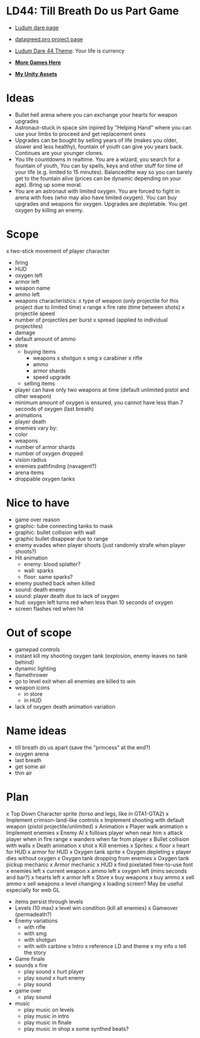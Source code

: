 # LD44: Till Breath Do us Part Game
- [Ludum dare page](https://ldjam.com/events/ludum-dare/44/$143743)
- [datagreed.pro project page](http://datagreed.pro/projects/breathapart/index.html)
- [Ludum Dare 44 Theme](https://ldjam.com/events/ludum-dare/44): Your life is currency


- **[More Games Here](http://datagreed.pro/)**
- **[My Unity Assets](https://assetstore.unity.com/publishers/42047)**

# Ideas
- Bullet hell arena where you can exchange your hearts for weapon upgrades
- Astronaut-stuck in space sim inpired by "Helping Hand" where you can use your limbs to proceed and get replacement ones
- Upgrades can be bought by selling years of life (makes you older, slower and less healthy), fountain of youth can give you years back. Continues are your younger clones.
- You life countdowns in realtime. You are a wizard, you search for a fountain of youth, You can by spells, keys and other stuff for time of your life (e.g. limited to 15 minutes). Balancedthe way so you can barely get to the fountain alive (prices can be dynamic depending on your age). Bring up some moral.
- You are an astronaut with limited oxygen. You are forced to fight in arena with foes (who may also have limited oxygen). You can buy upgrades and weapons for oxygen. Upgrades are depletable. You get oxygen by killing an enemy.

# Scope
x two-stick movement of player character
- firing
- HUD
 - oxygen left
 - armor left
 - weapon name
 - ammo left
- weapons characteristics:
 x type of weapon (only projectile for this project due to limited time)
 x range
 x fire rate (time between shots)
 x projectile speed
 - number of projectiles per burst
 x spread (applied to individual projectiles)
 - damage
 - default amount of ammo
- store	
	- buying items
		- weapons
			x shotgun
			x smg
			x carabiner
			x rifle
		- ammo
		- armor shards
		- speed upgrade
	- selling items
- player can have only two weapons at time (default unlimited pistol and other weapon)
- minimum amount of oxygen is ensured, you cannot have less than 7 seconds of oxygen (last breath)
- animations
 - player death
- enemies vary by:
 - color
 - weapons
 - number of armor shards
 - number of oxygen dropped
 - vision radius
- enemies pathfinding (navagent?)
- arena items
 - droppable oxygen tanks

# Nice to have
- game over reason
- graphic: tube connecting tanks to mask
- graphic: bullet collision with wall
- graphic bullet disappear due to range
- enemy evades when player shoots (just randomly strafe when player shoots?)
- Hit animation
	- enemy: blood splatter?
	- wall: sparks
	- floor: same sparks?
- enemy pushed back when killed
- sound: death enemy
- sound: player death due to lack of oxygen
- hud: oxygen left turns red when less than 10 seconds of oxygen
- screen flashes red when hit

# Out of scope
- gamepad controls
- instant kill my shooting oxygen tank (explosion, enemy leaves no tank behind)
- dynamic lighting
- flamethrower
- go to level exit when all enemies are killed to win
- weapon icons
	- in store
	- in HUD
- lack of oxygen death animation variation


# Name ideas
- till breath do us apart (save the "princess" at the end?)
- oxygen arena
- last breath
- get some air
- thin air



# Plan

x Top Down Character sprite (torso and legs, like in GTA1-GTA2)
x Implement crimson-land-like controls
x Implement shooting with default weapon (pistol projectile/unlimited)
	x Animation
x Player walk animation
x Implement enemies
x Enemy AI
	x follows player when near him
	x attack player when in fire range
	x wanders when far from player
x Bullet collision with walls
x Death animation 
	x shot
x Kill enemies
x Sprites:
	x floor
	x heart for HUD
	x armor for HUD	
	x Oxygen tank sprite
x Oxygen depleting
	x player dies without oxygen
x Oxygen tank dropping from enemies
x Oxygen tank pickup mechanic
x Armor mechanic
x HUD
	x find pixelated free-to-use font
	x enemies left
	x current weapon
		x ammo left
	x oxygen left (mins:seconds and bar?)
	x hearts left
	x armor left
x Store
	x buy weapons
	x buy ammo
	x sell ammo
	x sell weapons
x level changing
	x loading screen? May be useful especially for web GL
- items persist through levels
- Levels (10 max)
	x level win condition (kill all enemies)
	x Gameover (permadeath?)
- Enemy variations
	- with rifle
	- with smg
	- with shotgun
	- with with carbine
x Intro
	x reference LD and theme
	x my info
	x tell the story
- Game finale
- sounds
 x fire
 	- play sound
 x hurt player
 	- play sound
 x hurt enemy
 	- play sound
 - game over
 	- play sound
- music
	- play music on levels
	- play music in intro
	- play music in finale
	- play music in shop
 x some synthed beats? 

